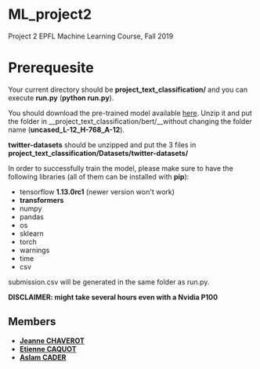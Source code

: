 # ML_project2
Project 2 EPFL Machine Learning Course, Fall 2019

# Prerequesite
Your current directory should be __project_text_classification/__ and you can execute __run.py__ (**python run.py**).

You should download the pre-trained model available [here](https://storage.googleapis.com/bert_models/2018_10_18/uncased_L-12_H-768_A-12.zip). Unzip it and put the folder in __project_text_classification/bert/__without changing the folder name (__uncased_L-12_H-768_A-12__).

**twitter-datasets** should be unzipped and put the 3 files in __project_text_classification/Datasets/twitter-datasets/__

In order to successfully train the model, please make sure to have the following libraries (all of them can be installed with __pip__):

* tensorflow **1.13.0rc1** (newer version won't work)
* **transformers**
* numpy
* pandas
* os
* sklearn
* torch
* warnings
* time
* csv

submission.csv will be generated in the same folder as run.py.

**DISCLAIMER: might take several hours even with a Nvidia P100**

## Members
* [**Jeanne CHAVEROT**](jeanne.chaverot@epfl.ch)
* [**Etienne CAQUOT**](etienne.caquot@epfl.ch)
* [**Aslam CADER**](aslam.cader@epfl.ch)

